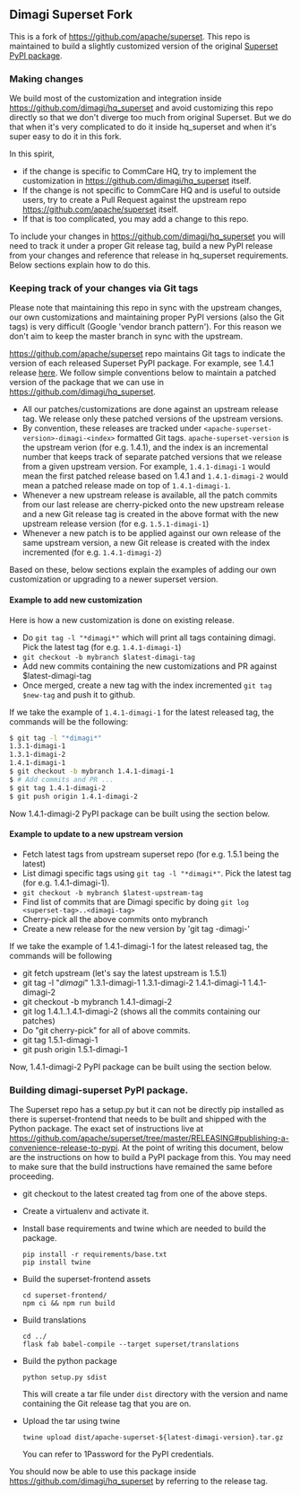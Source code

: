 ## Dimagi Superset Fork

This is a fork of https://github.com/apache/superset. This repo is
maintained to build a slightly customized version of the original
[Superset PyPI package](https://pypi.org/project/apache-superset/).


### Making changes

We build most of the customization and integration inside
https://github.com/dimagi/hq_superset and avoid customizing this repo
directly so that we don't diverge too much from original Superset. But
we do that when it's very complicated to do it inside hq_superset and
when it's super easy to do it in this fork.

In this spirit, 
- if the change is specific to CommCare HQ, try to implement the
  customization in https://github.com/dimagi/hq_superset itself.
- If the change is not specific to CommCare HQ and is useful to outside
  users, try to create a Pull Request against the upstream repo
  https://github.com/apache/superset itself.
- If that is too complicated, you may add a change to this repo. 

To include your changes in https://github.com/dimagi/hq_superset you
will need to track it under a proper Git release tag, build a new PyPI
release from your changes and reference that release in hq_superset
requirements. Below sections explain how to do this.

### Keeping track of your changes via Git tags

Please note that maintaining this repo in sync with the upstream
changes, our own customizations and maintaining proper PyPI versions
(also the Git tags) is very difficult  (Google 'vendor branch
pattern'). For this reason we don't aim to keep the master branch in
sync with the upstream.

https://github.com/apache/superset repo maintains Git tags to indicate
the version of each released Superset PyPI package. For example, see
1.4.1 release
[here](https://github.com/apache/superset/releases/tag/1.4.1). We follow
simple conventions below to maintain a patched version of the package
that we can use in https://github.com/dimagi/hq_superset.

- All our patches/customizations are done against an upstream release
  tag. We release only these patched versions of the upstream
  versions.
- By convention, these releases are tracked under
  `<apache-superset-version>-dimagi-<index>` formatted Git tags.
  `apache-superset-version` is the upstream verion (for e.g. 1.4.1),
  and the index is an incremental number that keeps track of separate
  patched versions that we release from a given upstream version. For
  example, `1.4.1-dimagi-1` would mean the first patched release based
  on 1.4.1 and `1.4.1-dimagi-2` would mean a patched release made on
  top of `1.4.1-dimagi-1`.
- Whenever a new upstream release is available, all the patch commits
  from our last release are cherry-picked onto the new upstream release
  and a new Git release tag is created in the above format with the new
  upstream release version (for e.g. `1.5.1-dimagi-1`)
- Whenever a new patch is to be applied against our own release of the
  same upstream version, a new Git release is created with the index
  incremented (for e.g. `1.4.1-dimagi-2`)

Based on these, below sections explain the examples of adding our own
customization or upgrading to a newer superset version.

#### Example to add new customization

Here is how a new customization is done on existing release.

- Do `git tag -l "*dimagi*"` which will print all tags containing
  dimagi. Pick the latest tag (for e.g. `1.4.1-dimagi-1`)
- `git checkout -b mybranch $latest-dimagi-tag`
- Add new commits containing the new customizations and PR against
  $latest-dimagi-tag
- Once merged, create a new tag with the index incremented `git tag
  $new-tag` and push it to github.

If we take the example of `1.4.1-dimagi-1` for the latest released tag,
the commands will be the following:

```bash
$ git tag -l "*dimagi*"
1.3.1-dimagi-1
1.3.1-dimagi-2
1.4.1-dimagi-1
$ git checkout -b mybranch 1.4.1-dimagi-1
$ # Add commits and PR ...
$ git tag 1.4.1-dimagi-2
$ git push origin 1.4.1-dimagi-2
```

Now 1.4.1-dimagi-2 PyPI package can be built using the section below.

#### Example to update to a new upstream version

- Fetch latest tags from upstream superset repo (for e.g. 1.5.1 being
  the latest)
- List dimagi specific tags using `git tag -l "*dimagi*"`. Pick the
  latest tag (for e.g. 1.4.1-dimagi-1).
- `git checkout -b mybranch $latest-upstream-tag`
- Find list of commits that are Dimagi specific by doing `git log
  <superset-tag>..<dimagi-tag>`
- Cherry-pick all the above commits onto mybranch
- Create a new release for the new version by 'git tag
  <apache-superset-release-tag>-dimagi-<index>'

If we take the example of 1.4.1-dimagi-1 for the latest released tag,
the commands will be following

- git fetch upstream (let's say the latest upstream is 1.5.1)
- git tag -l "*dimagi*"
  1.3.1-dimagi-1
  1.3.1-dimagi-2
  1.4.1-dimagi-1
  1.4.1-dimagi-2
- git checkout -b mybranch 1.4.1-dimagi-2
- git log 1.4.1..1.4.1-dimagi-2 (shows all the commits containing our
  patches)
- Do "git cherry-pick" for all of above commits.
- git tag 1.5.1-dimagi-1
- git push origin 1.5.1-dimagi-1

Now, 1.4.1-dimagi-2 PyPI package can be built using the section below.

### Building dimagi-superset PyPI package.

The Superset repo has a setup.py but it can not be directly pip
installed as there is superset-frontend that needs to be built and
shipped with the Python package. The exact set of instructions live at
https://github.com/apache/superset/tree/master/RELEASING#publishing-a-convenience-release-to-pypi.
At the point of writing this document, below are the instructions on
how to build a PyPI package from this. You may need to make sure that
the build instructions have remained the same before proceeding.

- git checkout to the latest created tag from one of the above steps.
- Create a virtualenv and activate it.
- Install base requirements and twine which are needed to build the
  package.
  ```
  pip install -r requirements/base.txt
  pip install twine
  ```
- Build the superset-frontend assets
  ```
  cd superset-frontend/
  npm ci && npm run build
  ```
- Build translations
  ```
  cd ../
  flask fab babel-compile --target superset/translations
  ```
- Build the python package
  ```
  python setup.py sdist
  ```

  This will create a tar file under `dist` directory with the version
  and name containing the Git release tag that you are on.

- Upload the tar using twine
  ```
  twine upload dist/apache-superset-${latest-dimagi-version}.tar.gz
  ```
  You can refer to 1Password for the PyPI credentials.

You should now be able to use this package inside
https://github.com/dimagi/hq_superset by referring to the release tag.
